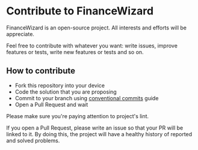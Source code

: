# Contribute to FinanceWizard

FinanceWizard is an open-source project. All interests and efforts will be appreciate.

Feel free to contribute with whatever you want: write issues, improve features or tests, write new features or tests and so on.

## How to contribute

- Fork this repository into your device
- Code the solution that you are proposing
- Commit to your branch using [conventional commits](https://www.conventionalcommits.org/en/v1.0.0/) guide
- Open a Pull Request and wait

Please make sure you're paying attention to project's lint.

If you open a Pull Request, please write an issue so that your PR will be linked to it. By doing this, the project will have a healthy history of reported and solved problems.
